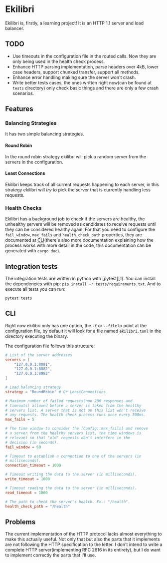 # Ekilibri

Ekilibri is, firstly, a learning project! It is an HTTP 1.1 server and
load balancer.

## TODO

- Use timeouts in the configuration file in the routed calls. Now
  they are only being used in the health check process.
- Enhance HTTP parsing implementation, parse headers over 4kB, lower
  case headers, support chunked transfer, support all methods.
- Enhance error handling making sure the server won't crash.
- Write better tests cases, the ones written right now(can be found at
  `tests` directory) only check basic things and there are only a few
  crash scenarios.

## Features

### Balancing Strategies

It has two simple balancing strategies.

#### Round Robin

In the round robin strategy ekilibri will pick a random server from
the servers in the configuration.

#### Least Connections

Ekilibri keeps track of all current requests happening to each server,
in this strategy ekilibri will _try_ to pick the server that is
currently handling less requests.

### Health Checks

Ekilibri has a background job to check if the servers are healthy, the
unhealthy servers will be removed as candidates to receive requests
until they can be considered healthy again. For that you need to
configure the `fail_window`, `max_fails` and `health_check_path`
properties, they are documented at [CLI](#cli)(there's also more
documentation explaining how the process works with more detail in the
code, this documentation can be generated with `cargo doc`).

## Integration tests

The integration tests are written in python with [pytest][1]. You can
install the dependencies with pip: `pip install -r
tests/requirements.txt`. And to execute all tests you can run:

```shell
pytest tests
```

## CLI

Right now ekilibri only has one option, the `-f` or `--file` to point
at the configuration file, by default it will look for a file named
`ekilibri.toml` in the directory executing the binary.

The configuration file follows this structure:
```toml
# List of the server addresses
servers = [
    "127.0.0.1:8081",
    "127.0.0.1:8082",
    "127.0.0.1:8083"
]

# Load balancing strategy.
strategy = "RoundRobin" # Or LeastConnections

# Maximum number of failed requests(non 200 responses and
# timeouts) allowed before a server is taken from the healthy
# servers list. A server that is not on this list won't receive
# any requests. The health check process runs once every 500ms.
max_fails = 5

# The time window to consider the [Config::max_fails] and remove
# a server from the healthy servers list, the time windows is
# relevant so that "old" requests don't interfere in the
# decision (in seconds).
fail_window = 60

# Timeout to establish a connection to one of the servers (in
# milliseconds).
connection_timeout = 1000

# Timeout writing the data to the server (in milliseconds).
write_timeout = 1000

# Timeout reading the data to the server (in milliseconds).
read_timeout = 1000

# The path to check the server's health. Ex.: "/health".
health_check_path = "/health"
```

## Problems

The current implementation of the HTTP protocol lacks almost
everything to make this actually useful. Not only that but also the
parts that it implements are not following the HTTP specification to
the letter. I don't intend to write a complete HTTP
server(implementing RFC 2616 in its entirety), but I do want to
implement correctly the parts that I'll use.
